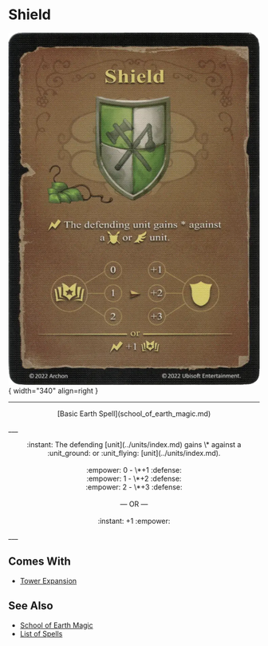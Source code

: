 # Shield

![Shield](../assets/spells-shield.webp){ width="340" align=right }

___
<p style="text-align: center;" markdown>[Basic Earth Spell](school_of_earth_magic.md)</p>
___
<p style="text-align: center;" markdown>:instant: The defending [unit](../units/index.md) gains \* against a :unit_ground: or :unit_flying: [unit](../units/index.md).<br><br>:empower: 0 - \*+1 :defense:<br>:empower: 1 - \*+2 :defense:<br>:empower: 2 - \*+3 :defense:<br><br>— OR —<br><br>:instant: +1 :empower:</p>
___


## Comes With

- [Tower Expansion](../content/tower_expansion.md)


## See Also

- [School of Earth Magic](school_of_earth_magic.md)
- [List of Spells](index.md)
